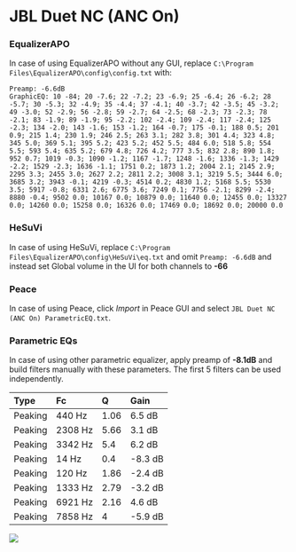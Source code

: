 # JBL Duet NC (ANC On)

### EqualizerAPO
In case of using EqualizerAPO without any GUI, replace `C:\Program Files\EqualizerAPO\config\config.txt`
with:
```
Preamp: -6.6dB
GraphicEQ: 10 -84; 20 -7.6; 22 -7.2; 23 -6.9; 25 -6.4; 26 -6.2; 28 -5.7; 30 -5.3; 32 -4.9; 35 -4.4; 37 -4.1; 40 -3.7; 42 -3.5; 45 -3.2; 49 -3.0; 52 -2.9; 56 -2.8; 59 -2.7; 64 -2.5; 68 -2.3; 73 -2.3; 78 -2.1; 83 -1.9; 89 -1.9; 95 -2.2; 102 -2.4; 109 -2.4; 117 -2.4; 125 -2.3; 134 -2.0; 143 -1.6; 153 -1.2; 164 -0.7; 175 -0.1; 188 0.5; 201 0.9; 215 1.4; 230 1.9; 246 2.5; 263 3.1; 282 3.8; 301 4.4; 323 4.8; 345 5.0; 369 5.1; 395 5.2; 423 5.2; 452 5.5; 484 6.0; 518 5.8; 554 5.5; 593 5.4; 635 5.2; 679 4.8; 726 4.2; 777 3.5; 832 2.8; 890 1.8; 952 0.7; 1019 -0.3; 1090 -1.2; 1167 -1.7; 1248 -1.6; 1336 -1.3; 1429 -2.2; 1529 -2.3; 1636 -1.1; 1751 0.2; 1873 1.2; 2004 2.1; 2145 2.9; 2295 3.3; 2455 3.0; 2627 2.2; 2811 2.2; 3008 3.1; 3219 5.5; 3444 6.0; 3685 3.2; 3943 -0.1; 4219 -0.3; 4514 0.2; 4830 1.2; 5168 5.5; 5530 3.5; 5917 -0.8; 6331 2.6; 6775 3.6; 7249 0.1; 7756 -2.1; 8299 -2.4; 8880 -0.4; 9502 0.0; 10167 0.0; 10879 0.0; 11640 0.0; 12455 0.0; 13327 0.0; 14260 0.0; 15258 0.0; 16326 0.0; 17469 0.0; 18692 0.0; 20000 0.0
```

### HeSuVi
In case of using HeSuVi, replace `C:\Program Files\EqualizerAPO\config\HeSuVi\eq.txt` and omit `Preamp:
-6.6dB` and instead set Global volume in the UI for both channels to **-66**

### Peace
In case of using Peace, click *Import* in Peace GUI and select `JBL Duet NC (ANC On) ParametricEQ.txt`.

### Parametric EQs
In case of using other parametric equalizer, apply preamp of **-8.1dB** and build filters manually with
these parameters. The first 5 filters can be used independently.

| Type    | Fc      |    Q | Gain    |
|:--------|:--------|:-----|:--------|
| Peaking | 440 Hz  | 1.06 | 6.5 dB  |
| Peaking | 2308 Hz | 5.66 | 3.1 dB  |
| Peaking | 3342 Hz | 5.4  | 6.2 dB  |
| Peaking | 14 Hz   | 0.4  | -8.3 dB |
| Peaking | 120 Hz  | 1.86 | -2.4 dB |
| Peaking | 1333 Hz | 2.79 | -3.2 dB |
| Peaking | 6921 Hz | 2.16 | 4.6 dB  |
| Peaking | 7858 Hz | 4    | -5.9 dB |

![](https://raw.githubusercontent.com/jaakkopasanen/AutoEq/master/results/oratory1990/harman_over-ear_2018/JBL%20Duet%20NC%20(ANC%20On)/JBL%20Duet%20NC%20(ANC%20On).png)